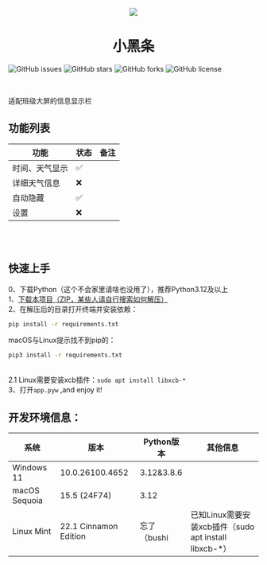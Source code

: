 <p align="center" class="shields">
    <img src="https://static.codemao.cn/pickduck/ryknDdvUxl.png?hash=FpN0pSrbVAjFtkCP7BUa3V3XtLCM">
    <br/>
    <h1 align="center">小黑条</h1>
    <a href="https://github.com/TohamaLimo233/XHT/issues" style="text-decoration:none" >
        <img src="https://img.shields.io/github/issues/TohamaLimo233/XHT.svg?style=for-the-badge" alt="GitHub issues"/>
    </a>
    <a href="https://github.com/TohamaLimo233/XHT/stargazers" style="text-decoration:none" >
        <img src="https://img.shields.io/github/stars/TohamaLimo233/XHT.svg?style=for-the-badge" alt="GitHub stars"/>
    </a>
    <a href="https://github.com/TohamaLimo233/XHT/forks" style="text-decoration:none" >
        <img src="https://img.shields.io/github/forks/TohamaLimo233/XHT.svg?style=for-the-badge" alt="GitHub forks"/>
    </a>
    <a href="https://github.com/TohamaLimo233/XHT/blob/master/LICENSE" style="text-decoration:none" >
        <img src="https://img.shields.io/static/v1?label=LICENSE&message=MIT&color=lightrey&style=for-the-badge" alt="GitHub license"/>
    </a>
</p>
    <br>

适配班级大屏的信息显示栏
<br>
## 功能列表
| 功能          |状态    |备注  |
|---------------|--------|-----|
| 时间、天气显示 |✅      |
|  详细天气信息  |❌      |
| 自动隐藏      | ✅      |
|  设置         |❌      |

<br><br>
## 快速上手
0、下载Python（这个不会家里请啥也没用了），推荐Python3.12及以上
<br>1、[下载本项目（ZIP，某些人请自行搜索如何解压）](https://codeload.github.com/TohamaLimo233/XHT/zip/refs/heads/main)
<br>2、在解压后的目录打开终端并安装依赖：
```bash
pip install -r requirements.txt
```
macOS与Linux提示找不到pip的：
```bash
pip3 install -r requirements.txt
```
<br>2.1 Linux需要安装xcb插件：`sudo apt install libxcb-*`
<br>3、打开`app.pyw` ,and enjoy it!

## 开发环境信息：
|系统                            |版本                  |Python版本|其他信息         |
|-------------------------------|----------------------|---------|----------------|
|Windows 11                      |10.0.26100.4652      |3.12&3.8.6
|macOS Sequoia                   |15.5 (24F74)         |3.12
|Linux Mint                      |22.1 Cinnamon Edition|忘了（bushi|已知Linux需要安装xcb插件（sudo apt install libxcb-*）
